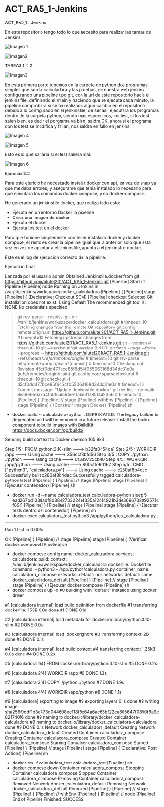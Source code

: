 # ACT_RA5_1-Jenkins
ACT_RA5_1 : Jenkins

En este repositorio tengo todo lo que necesito para realizar las tareas de Jenkins

![Imagen 1](imagenes/jenkins.jpg)

![Imagen2](imagenes/menu.jpg)


TAREAS 1 Y 2

![Imagen3](imagenes/new_job.jpg)

En esta primera parte tenemos en la carpeta de python dos programas simples que son la calculadora y las pruebas,
en nuestra web jenkins configurando una pipeline tipo git, con la url de este repositorio hacia el jenkins file, 
definiendo el /main y haciendo que se ejecute cada minuto, la pipeline comprobara si se ha realizado algun cambio en el repositorio
debido a lo configurado en el jenkinsfile, de ser asi, ejecutara los programas dentro de la carpeta python, siendo mas especificos,
los test, si los test salen bien, es decir el porgrama va bien, saldra OK, ahora si el programa con los test se modifica y fallan, nos saldra en fallo en jenkins

![Imagen 4](imagenes/job_funcionando.jpg)

![Imagen 5](imagenes/success.jpg)

Esto es lo que saltaria si el test saliera mal.

![Imagen 6](imagenes/fallo.jpg)



Ejercicio 3.2

Para este ejericio he necesitado instalar docker con apt, en vez de snap ya que me daba errores, 
y asegurame que tenia instalado lo necesario para que ejecutara los comandos docker compose, y no docker-compose.

He generado un jenkinsfile.docker, que realiza todo esto:

- Ejecuta en un entorno Docker la pipeline
- Crear una imagen de docker
- Ejecuta el docker
- Ejecuta los test en el docker

Para que funione simplemente con tener instalado docker y docker compose, el resto es crear la pipeline igual que la anterior, solo que esta vez en vez de apuntar a el jenkinsfile, apunta a el jenkinsfile.docker.

Este es el log de ejecucion correcto de la pipeline.


Ejecucion final 

Lanzada por el usuario admin
Obtained Jenkinsfile.docker from git https://github.com/alutel201/ACT_RA5_1-Jenkins.git
[Pipeline] Start of Pipeline
[Pipeline] node
Running on Jenkins  in /var/lib/jenkins/workspace/docker_calculadora
[Pipeline] {
[Pipeline] stage
[Pipeline] { (Declarative: Checkout SCM)
[Pipeline] checkout
Selected Git installation does not exist. Using Default
The recommended git tool is: NONE
No credentials specified
 > git rev-parse --resolve-git-dir /var/lib/jenkins/workspace/docker_calculadora/.git # timeout=10
Fetching changes from the remote Git repository
 > git config remote.origin.url https://github.com/alutel201/ACT_RA5_1-Jenkins.git # timeout=10
Fetching upstream changes from https://github.com/alutel201/ACT_RA5_1-Jenkins.git
 > git --version # timeout=10
 > git --version # 'git version 2.43.0'
 > git fetch --tags --force --progress -- https://github.com/alutel201/ACT_RA5_1-Jenkins.git +refs/heads/*:refs/remotes/origin/* # timeout=10
 > git rev-parse refs/remotes/origin/main^{commit} # timeout=10
Checking out Revision 45cf0dd477bce85f6d54f055063168d34dc31e0a (refs/remotes/origin/main)
 > git config core.sparsecheckout # timeout=10
 > git checkout -f 45cf0dd477bce85f6d54f055063168d34dc31e0a # timeout=10
Commit message: "Update Jenkinsfile.docker"
 > git rev-list --no-walk 8ea8e956a3a4fa0fcab6dee11abe31785f4d2356 # timeout=10
[Pipeline] }
[Pipeline] // stage
[Pipeline] withEnv
[Pipeline] {
[Pipeline] stage
[Pipeline] { (Construir imagen Docker)
[Pipeline] sh
+ docker build -t calculadora-python .
DEPRECATED: The legacy builder is deprecated and will be removed in a future release.
            Install the buildx component to build images with BuildKit:
            https://docs.docker.com/go/buildx/

Sending build context to Docker daemon  165.9kB

Step 1/5 : FROM python:3.10-slim
 ---> b32fa0454ca1
Step 2/5 : WORKDIR /app
 ---> Using cache
 ---> 356ccf3bfd56
Step 3/5 : COPY ./python ./python
 ---> Using cache
 ---> 0f389725cb40
Step 4/5 : WORKDIR /app/python
 ---> Using cache
 ---> 800cf5961167
Step 5/5 : CMD ["python3", "calculadora.py"]
 ---> Using cache
 ---> c280af8b4dec
Successfully built c280af8b4dec
Successfully tagged calculadora-python:latest
[Pipeline] }
[Pipeline] // stage
[Pipeline] stage
[Pipeline] { (Ejecutar contenedor)
[Pipeline] sh
+ docker run -d --name calculadora_test calculadora-python sleep 5
ead267bd1338adf8d8842733224ef335a12414921b3de3696732092571cf8911
[Pipeline] }
[Pipeline] // stage
[Pipeline] stage
[Pipeline] { (Ejecutar tests dentro del contenedor)
[Pipeline] sh
+ docker exec calculadora_test python3 /app/python/test_calculadora.py
.
----------------------------------------------------------------------
Ran 1 test in 0.001s

OK
[Pipeline] }
[Pipeline] // stage
[Pipeline] stage
[Pipeline] { (Verificar docker-compose)
[Pipeline] sh
+ docker compose config
name: docker_calculadora
services:
  calculadora:
    build:
      context: /var/lib/jenkins/workspace/docker_calculadora
      dockerfile: Dockerfile
    command:
      - python3
      - /app/python/calculadora.py
    container_name: calculadora_compose
    networks:
      default: null
networks:
  default:
    name: docker_calculadora_default
[Pipeline] }
[Pipeline] // stage
[Pipeline] stage
[Pipeline] { (Ejecutar docker-compose)
[Pipeline] sh
+ docker compose up -d
#0 building with "default" instance using docker driver

#1 [calculadora internal] load build definition from dockerfile
#1 transferring dockerfile: 153B 0.0s done
#1 DONE 0.1s

#2 [calculadora internal] load metadata for docker.io/library/python:3.10-slim
#2 DONE 0.0s

#3 [calculadora internal] load .dockerignore
#3 transferring context: 2B done
#3 DONE 0.1s

#4 [calculadora internal] load build context
#4 transferring context: 1.25kB 0.0s done
#4 DONE 0.2s

#5 [calculadora 1/4] FROM docker.io/library/python:3.10-slim
#5 DONE 0.2s

#6 [calculadora 2/4] WORKDIR /app
#6 DONE 1.3s

#7 [calculadora 3/4] COPY ./python ./python
#7 DONE 1.9s

#8 [calculadora 4/4] WORKDIR /app/python
#8 DONE 1.1s

#9 [calculadora] exporting to image
#9 exporting layers 0.1s done
#9 writing image sha256:9ddf1b3e473d044608ee118f5e64a6ac63bf22ca805647f0850f6a9e821740f6 done
#9 naming to docker.io/library/docker_calculadora-calculadora
#9 naming to docker.io/library/docker_calculadora-calculadora done
#9 DONE 0.1s
 Network docker_calculadora_default  Creating
 Network docker_calculadora_default  Created
 Container calculadora_compose  Creating
 Container calculadora_compose  Created
 Container calculadora_compose  Starting
 Container calculadora_compose  Started
[Pipeline] }
[Pipeline] // stage
[Pipeline] stage
[Pipeline] { (Declarative: Post Actions)
[Pipeline] sh
+ docker rm -f calculadora_test
calculadora_test
[Pipeline] sh
+ docker compose down
 Container calculadora_compose  Stopping
 Container calculadora_compose  Stopped
 Container calculadora_compose  Removing
 Container calculadora_compose  Removed
 Network docker_calculadora_default  Removing
 Network docker_calculadora_default  Removed
[Pipeline] }
[Pipeline] // stage
[Pipeline] }
[Pipeline] // withEnv
[Pipeline] }
[Pipeline] // node
[Pipeline] End of Pipeline
Finished: SUCCESS
